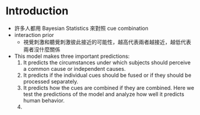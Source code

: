 # Introduction
- 許多人都用 Bayesian Statistics 來對照 cue combination
- interaction prior
	- 視覺刺激和聽覺刺激彼此接近的可能性，越高代表兩者越接近，越低代表兩者沒什麼關係
- This model makes three important predictions: 
	1. It predicts the circumstances under which subjects should perceive a common cause or independent causes. 
	2. It predicts if the individual cues should be fused or if they should be processed separately.
	3. It predicts how the cues are combined if they are combined. Here we test the predictions of the model and analyze how well it predicts human behavior.
	4. 